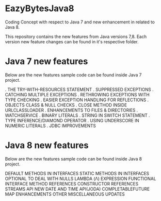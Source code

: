 # EazyBytesJava8
Coding Concept with respect to Java 7 and new enhancement in related to Java 8.

This repository contains the new features from Java versions 7,8. Each version new feature changes can be found in it's respective folder.

Java 7 new features
===================
Below are the new features sample code can be found inside Java 7 project.

. THE TRY-WITH-RESOURCES STATEMENT
. SUPPRESSED EXCEPTIONS
. CATCHING MULTIPLE EXCEPTIONS
. RETHROWING EXCEPTIONS WITH TYPE CHECKING
. EASIER EXCEPTION HANDLING FOR REFLECTIONS
. OBJECTS CLASS & NULL CHECKS
. CLOSE METHOD INSIDE URLCLASSLOADER
. ENHANCEMENTS TO FILES & DIRECTORIES
. WATCHSERVICE
. BINARY LITERALS
. STRING IN SWITCH STATEMENT
. TYPE INFERENCE/DIAMOND OPERATOR
. USING UNDERSCORE IN NUMERIC LITERALS
. JDBC IMPROVEMENTS

Java 8 new features
===================
Below are the new features sample code can be found inside Java 8 project.

DEFAULT METHODS IN INTERFACES
STATIC METHODS IN INTERFACES
OPTIONAL TO DEAL WITH NULLS
LAMBDA (Λ) EXPRESSION
FUNCTIONAL INTERFACE
METHOD REFERENCES
CONSTRUCTOR REFERENCES
STREAMS API
NEW DATE AND TIME API(JODA)
COMPLETABLEFUTURE
MAP ENHANCEMENTS
OTHER MISCELLANEOUS UPDATES
